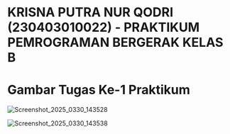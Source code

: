 # KRISNA PUTRA NUR QODRI (230403010022) - PRAKTIKUM PEMROGRAMAN BERGERAK KELAS B

# Gambar Tugas Ke-1 Praktikum 
![Screenshot_2025_0330_143528](https://github.com/user-attachments/assets/e20e2c78-e336-4971-8c66-61fdd3832867)

![Screenshot_2025_0330_143538](https://github.com/user-attachments/assets/b2656776-90c1-4fb3-8267-4b338ef7f9f2)
